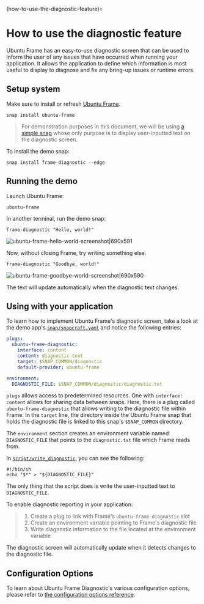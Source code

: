 (how-to-use-the-diagnostic-feature)=

# How to use the diagnostic feature

Ubuntu Frame has an easy-to-use diagnostic screen that can be used to inform the user of any issues that have occurred when running your application. It allows the application to define which information is most useful to display to diagnose and fix any bring-up issues or runtime errors.

## Setup system

Make sure to install or refresh [Ubuntu Frame](https://mir-server.io/ubuntu-frame/).

```
snap install ubuntu-frame
```

> For demonstration purposes in this document, we will be using [a simple snap](https://github.com/AlanGriffiths/ubuntu-frame-diagnostic) whose only purpose is to display user-inputted text on the diagnostic screen.

To install the demo snap:

```
snap install frame-diagnostic --edge
```

## Running the demo

Launch Ubuntu Frame:

```
ubuntu-frame
```

In another terminal, run the demo snap:

```
frame-diagnostic "Hello, world!"
```

![ubuntu-frame-hello-world-screenshot|690x591](3cf2229ce226c5943ef26544fb80ca7bb75bcc3c.jpeg)

Now, without closing Frame, try writing something else.

```
frame-diagnostic "Goodbye, world!"
```

![ubuntu-frame-goodbye-world-screenshot|690x590](5f8ed12c855479685e7e8a5518658cec3ce0ea4e.jpeg)

The text will update automatically when the diagnostic text changes.

## Using with your application

To learn how to implement Ubuntu Frame's diagnostic screen, take a look at the demo app's [`snap/snapcraft.yaml`](https://github.com/AlanGriffiths/ubuntu-frame-diagnostic/blob/master/snap/snapcraft.yaml) and notice the following entries:

```yaml
plugs:
  ubuntu-frame-diagnostic:
    interface: content
    content: diagnostic-text
    target: $SNAP_COMMON/diagnostic
    default-provider: ubuntu-frame

environment:
  DIAGNOSTIC_FILE: $SNAP_COMMON/diagnostic/diagnostic.txt
```

`plugs` allows access to predetermined resources. One with `interface: content` allows for sharing data between snaps. Here, there is a plug called `ubuntu-frame-diagnostic` that allows writing to the diagnostic file within Frame. In the `target` line, the directory inside the Ubuntu Frame snap that holds the diagnostic file is linked to this snap's `$SNAP_COMMON` directory.

The `environment` section creates an environment variable named `DIAGNOSTIC_FILE` that points to the `diagnostic.txt` file which Frame reads from.

In [`script/write_diagnostic`](https://github.com/AlanGriffiths/ubuntu-frame-diagnostic/blob/master/script/write-diagnostic), you can see the following:

```
#!/bin/sh
echo "$*" > "${DIAGNOSTIC_FILE}"
```

The only thing that the script does is write the user-inputted text to `DIAGNOSTIC_FILE`.

To enable diagnostic reporting in your application:

> 1. Create a plug to link with Frame's `ubuntu-frame-diagnostic` slot
> 1. Create an environment variable pointing to Frame's diagnostic file
> 1. Write diagnostic information to the file located at the environment variable

The diagnostic screen will automatically update when it detects changes to the diagnostic file.

## Configuration Options

To learn about Ubuntu Frame Diagnostic's various configuration options, please refer to [the configuration options reference](/reference/ubuntu-frame-configuration-options.md#snap-configuration-options).
